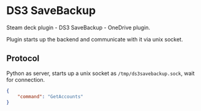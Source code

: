 DS3 SaveBackup
======
Steam deck plugin - DS3 SaveBackup - OneDrive plugin.

Plugin starts up the backend and communicate with it via unix socket.


## Protocol
Python as server, starts up a unix socket as `/tmp/ds3savebackup.sock`, wait for connection.



```json
{
    "command": "GetAccounts"
}
```

